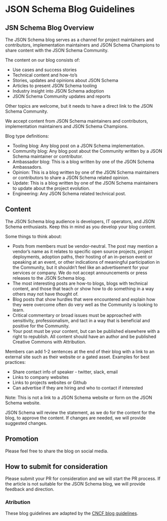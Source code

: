 # JSON Schema Blog Guidelines #

## JSN Schema Blog Overview ##

The JSON Schema blog serves as a channel for project maintainers and contributors, implementation maintainers and JSON Schema Champions to share content with the JSON Schema Community.

The content on our blog consists of:
* Use cases and success stories
* Technical content and how-to’s
* Stories, updates and opinions about JSON Schema 
* Articles to present JSON Schema tooling
* Industry insight into JSON Schema adoption
* JSON Schema Community updates and reports

Other topics are welcome, but it needs to have a direct link to the JSON Schema Community.

We accept content from JSON Schema maintainers and contributors, implementation maintainers and JSON Schema Champions. 

Blog type definitions:
* Tooling blog: Any blog post on a JSON Schema implementation. 
* Community blog: Any blog post about the Community written by a JSON Schema maintainer or contributor.
* Ambassador blog: This is a blog written by one of the JSON Schema Ambassadors.
* Opinion: This is a blog written by one of the JSON Schema maintainers or contributors to share a JSON Schema related opinion.
* Update: This is a blog written by one of the JSON Schema maintainers to update about the project evolution.
* Engineering: Any JSON Schema related technical post.

## Content ##
The JSON Schema blog audience is developers, IT operators, and JSON Schema enthusiasts. Keep this in mind as you develop your blog content.

Some things to think about:
* Posts from members must be vendor-neutral. The post may mention a vendor’s name as it relates to specific open source projects, project deployments, adoption paths, their hosting of an in-person event or speaking at an event, or other indications of meaningful participation in the Community, but it shouldn’t feel like an advertisement for your services or company. We do not accept announcements or press releases to the JSON Schema blog.
* The most interesting posts are how-to blogs, blogs with technical content, and those that teach or show how to do something in a way others may not have thought of.
* Blog posts that show hurdles that were encountered and explain how they were overcome often do very well as the Community is looking to learn.
* Critical commentary or broad issues must be approached with sensitivity, professionalism, and tact in a way that is beneficial and positive for the Community.
* Your post must be your content, but can be published elsewhere with a right to republish. All content should have an author and be published Creative Commons with Attribution.

Members can add 1-2 sentences at the end of their blog with a link to an external site such as their website or a gated asset. Examples for best practices:
* Share contact info of  speaker - twitter, slack, email
* Links to company websites
* Links to projects websites or Github
* Can advertise if they are hiring and who to contact if interested

Note: This is not a link to a JSON Schema website or form on the JSON Schema website.

JSON Schema will review the statement, as we do for the content for the blog, to approve the content. If changes are needed, we will provide suggested changes. 

## Promotion ##
Please feel free to share the blog on social media.

## How to submit for consideration ##
Please submit your PR for consideration and we will start the PR process. If the article is not suitable for the JSON Schema blog, we will provide feedback and direction.

### Atribution
These blog guidelines are adapted by the [CNCF blog guidelines](https://github.com/cncf/foundation/blob/main/blog-guidelines.md).